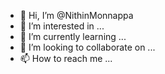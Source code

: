 - 👋 Hi, I’m @NithinMonnappa
- 👀 I’m interested in ...
- 🌱 I’m currently learning ...
- 💞️ I’m looking to collaborate on ...
- 📫 How to reach me ...

<!---
NithinMonnappa/NithinMonnappa is a ✨ special ✨ repository because its `README.md` (this file) appears on your GitHub profile.
You can click the Preview link to take a look at your changes.
--->
